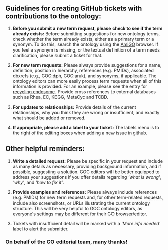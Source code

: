 ## Guidelines for creating GitHub tickets with contributions to the ontology:

1. **Before you submit a new term request, please check to see if the term already exists:** Before submitting suggestions for new ontology terms, check whether the term already exists, either as a primary term or a synonym. To do this, search the ontology using the [AmiGO](http://amigo.geneontology.org/amigo) browser. If you feel a synonym is missing, or the textual definition of a term needs clarification, please submit a ticket for that. 

2. **For new term requests:** Please always provide suggestions for a name, definition, position in hierarchy, references (e.g. PMIDs), associated dbxrefs (e.g., GOC:dph, GOC:aruk), and synonyms, if applicable.  The ontology editors can more easily process term requests when all of this information is provided.  For an example, please see the entry for [recycling endosome](http://amigo.geneontology.org/amigo/term/GO:0055037). Provide cross references to external databases such as Rhea, EC, KEGG, MetaCyc and TCBD. 

3. **For updates to relationships:** Provide details of the current relationships, why you think they are wrong or insufficient, and exactly what should be added or removed.

4. **If appropriate, please add a label to your ticket:** The labels menu is to the right of the editing boxes when adding a new issue in github. 

## Other helpful reminders:

1. **Write a detailed request:** Please be specific in your request and include as many details as necessary, providing background information, and if possible, suggesting a solution. GOC editors will be better equipped to address your suggestions if you offer details regarding *'what is wrong'*, *'why'*, and *'how to fix it'*.

2. **Provide examples and references:** Please always include references (e.g. PMIDs) for new term requests and, for other term-related requests, include also screenshots, or URLs illustrating the current ontology structure. This will be very helpful to GOC ontology editors, as everyone's settings may be different for their GO browser/editor.

3. Tickets with insufficient detail will be marked with a *'More info needed'* label to alert the submitter.

### On behalf of the GO editorial team, many thanks!
   
